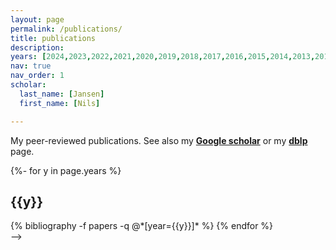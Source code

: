 ```yaml
---
layout: page
permalink: /publications/
title: publications
description:
years: [2024,2023,2022,2021,2020,2019,2018,2017,2016,2015,2014,2013,2012,2011,2010]
nav: true
nav_order: 1
scholar:
  last_name: [Jansen]
  first_name: [Nils]

---
```

My peer-reviewed publications. See also my <b><a href='https://scholar.google.com/citations?hl=de&user=zUavkyEAAAAJ' target='_blank'>Google scholar</a></b> or my <b><a href='https://dblp.org/pid/32/8421-1.html' target='_blank'>dblp</a></b> page.

<!--
<!-- _pages/publications.md -->
<div class="publications">

{%- for y in page.years %}
  <h2 class="year">{{y}}</h2>
  {% bibliography -f papers -q @*[year={{y}}]* %}
{% endfor %}

</div>
-->
